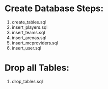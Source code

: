 # Create Database Steps:

1. create_tables.sql
2. insert_players.sql
3. insert_teams.sql
4. insert_arenas.sql
5. insert_mcproviders.sql
6. insert_user.sql

# Drop all Tables:

1. drop_tables.sql
